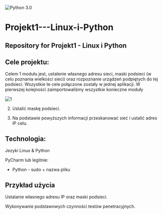 ![Python 3.0](Projekt1---Linux-i-Python/icon200)


# Projekt1---Linux-i-Python

## Repository for Projekt1 - Linux i Python

## Cele projektu:

Celem 1 modułu jest, ustalenie własnego adresu sieci, maski podsieci (w celu poznania wielkości
sieci) oraz rozpoznanie urządzeń podpiętych do tej podsieci.
Wszystkie te cele połączone zostały w jednej aplikacji.
W pierwszej kolejności zaimportowaliśmy wszystkie konieczne moduły

![1](ProjektProjekt1---Linux-i-Python/1)

2. Ustalić maskę podsieci.

3. Na podstawie powyższych informacji przeskanować sieć i ustalić adres IP celu.

## Technologia: 

Jezyki Linux & Python

PyCharm lub legitnie:
- Python - sudo + nazwa pliku

## Przykład użycia

Ustalanie własnego adresu IP oraz maski podsieci.

Wykonywanie podstawowych czynności testów penetracyjnych.
